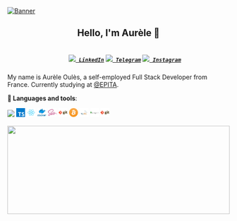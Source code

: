[![Banner](https://raw.githubusercontent.com/aureleoules/aureleoules/master/images/banner.png)](https://aureleoules.com)

<h2 align="center">Hello, I'm Aurèle 👋</h2>
<h5 align="center">
  <code>
    <a href="https://www.linkedin.com/in/aureleoules/" title="LinkedIn Profile"><img width="22" src="https://raw.githubusercontent.com/aureleoules/aureleoules/master/images/linkedin.svg"> LinkedIn</a></code>
  <code><a href="https://t.me/aureleoules" title="Telegram Profile"><img width="22" src="https://raw.githubusercontent.com/aureleoules/aureleoules/master/images/telegram.svg"> Telegram</a></code>
  <code><a href="https://www.instagram.com/aureleoules/" title="Instagram Profile"><img width="22" src="https://raw.githubusercontent.com/aureleoules/aureleoules/master/images/instagram.svg"> Instagram</a></code>
</h5>

<p>My name is Aurèle Oulès, a self-employed Full Stack Developer from France. Currently studying at <a href="https://github.com/epita" target="_blank">@EPITA</a>.</p>


**🔧 Languages and tools**:
<div>
    <code><img height="20" src="https://raw.githubusercontent.com/aureleoules/aureleoules/master/images/go.png"></code>
    <code><img height="20" src="https://raw.githubusercontent.com/github/explore/80688e429a7d4ef2fca1e82350fe8e3517d3494d/topics/typescript/typescript.png"></code>
    <code><img height="20" src="https://raw.githubusercontent.com/github/explore/80688e429a7d4ef2fca1e82350fe8e3517d3494d/topics/react/react.png"></code>
    <code><img height="20" src="https://raw.githubusercontent.com/github/explore/5c058a388828bb5fde0bcafd4bc867b5bb3f26f3/topics/docker/docker.png"></code>
    <code><img height="20" src="https://raw.githubusercontent.com/github/explore/80688e429a7d4ef2fca1e82350fe8e3517d3494d/topics/sass/sass.png"></code>
    <code><img height="20" src="https://raw.githubusercontent.com/github/explore/80688e429a7d4ef2fca1e82350fe8e3517d3494d/topics/git/git.png"></code>
    <code><img height="20" src="https://raw.githubusercontent.com/github/explore/80688e429a7d4ef2fca1e82350fe8e3517d3494d/topics/bitcoin/bitcoin.png"></code>
    <code><img height="20" src="https://raw.githubusercontent.com/github/explore/80688e429a7d4ef2fca1e82350fe8e3517d3494d/topics/mysql/mysql.png"></code>
    <code><img height="20" src="https://raw.githubusercontent.com/github/explore/80688e429a7d4ef2fca1e82350fe8e3517d3494d/topics/mongodb/mongodb.png"></code>
    <code><img height="20" src="https://raw.githubusercontent.com/github/explore/80688e429a7d4ef2fca1e82350fe8e3517d3494d/topics/git/git.png"></code>
<div>
<br/>
<a href="https://github.com/anuraghazra/github-readme-stats" title="Go to Source"><img width="100%" height="200" src="https://github-readme-stats.vercel.app/api?username=aureleoules&show_icons=true&theme=tokyonight&count_private=true"></a>